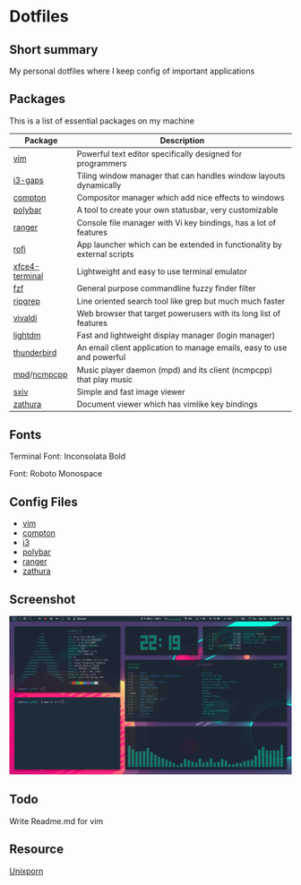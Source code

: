 # Dotfiles

Short summary
-------------

My personal dotfiles where I keep config of important applications

Packages
--------

This is a list of essential packages on my machine

| Package                                                                                        | Description                                                             |
| ---                                                                                            | ---                                                                     |
| [vim](https://github.com/vim/vim)                                                              | Powerful text editor specifically designed for programmers              |
| [i3-gaps](https://github.com/Airblader/i3)                                                     | Tiling window manager that can handles window layouts dynamically       |
| [compton](https://github.com/chjj/compton)                                                     | Compositor manager which add nice effects to windows                    |
| [polybar](https://github.com/jaagr/polybar)                                                    | A tool to create your own statusbar, very customizable                  |
| [ranger](https://github.com/ranger/ranger)                                                     | Console file manager with Vi key bindings, has a lot of features        |
| [rofi](https://github.com/DaveDavenport/rofi)                                                  | App launcher which can be extended in functionality by external scripts |
| [xfce4-terminal](https://git.xfce.org/apps/xfce4-terminal)                                     | Lightweight and easy to use terminal emulator                           |
| [fzf](https://github.com/junegunn/fzf)                                                         | General purpose commandline fuzzy finder filter                         |
| [ripgrep](https://github.com/BurntSushi/ripgrep)                                               | Line oriented search tool like grep but much much faster                |
| [vivaldi](https://vivaldi.com/?lang=en)                                                        | Web browser that target powerusers with its long list of features       |
| [lightdm](https://launchpad.net/lightdm)                                                       | Fast and lightweight display manager (login manager)                    |
| [thunderbird](https://www.mozilla.org/en-US/thunderbird/)                                      | An email client application to manage emails, easy to use and powerful  |
| [mpd](https://github.com/MusicPlayerDaemon/MPD)/[ncmpcpp](https://github.com/arybczak/ncmpcpp) | Music player daemon (mpd) and its client (ncmpcpp) that play music      |
| [sxiv](https://github.com/muennich/sxiv)                                                       | Simple and fast image viewer                                            |
| [zathura](https://github.com/pwmt/zathura)                                                     | Document viewer which has vimlike key bindings                          |

Fonts
-----

Terminal Font: Inconsolata Bold

Font: Roboto Monospace


Config Files
------------

 * [vim](https://github.com/NearHuscarl/dotfiles/blob/master/.vimrc)
 * [compton](https://github.com/NearHuscarl/dotfiles/blob/master/.config/compton.conf)
 * [i3](https://github.com/NearHuscarl/dotfiles/blob/master/.config/i3/config.ctrl)
 * [polybar](https://github.com/NearHuscarl/dotfiles/blob/master/.config/polybar/config)
 * [ranger](https://github.com/NearHuscarl/dotfiles/blob/master/.config/ranger/rc.conf)
 * [zathura](https://github.com/NearHuscarl/dotfiles/blob/master/.config/zathura/zathurarc)

Screenshot
--------

![Desktop](https://raw.githubusercontent.com/NearHuscarl/dotfiles/master/screenshot/desktop.png)

Todo
----
Write Readme.md for vim

Resource
--------
[Unixporn](https://www.reddit.com/r/unixporn/)
